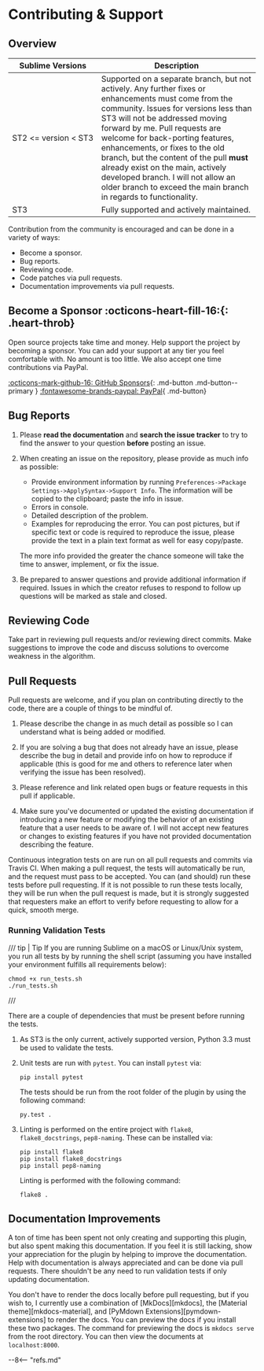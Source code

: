 # Contributing &amp; Support

## Overview

Sublime Versions                         | Description
---------------------------------------- | -----------
ST2&nbsp;<=&nbsp;version&nbsp;<&nbsp;ST3 | Supported on a separate branch, but not actively.  Any further fixes or enhancements must come from the community.  Issues for versions less than ST3 will not be addressed moving forward by me.  Pull requests are welcome for back-porting features, enhancements, or fixes to the old branch, but the content of the pull **must** already exist on the main, actively developed branch.  I will not allow an older branch to exceed the main branch in regards to functionality.
ST3                                      | Fully supported and actively maintained.

Contribution from the community is encouraged and can be done in a variety of ways:

-   Become a sponsor.
-   Bug reports.
-   Reviewing code.
-   Code patches via pull requests.
-   Documentation improvements via pull requests.

## Become a Sponsor :octicons-heart-fill-16:{: .heart-throb}

Open source projects take time and money. Help support the project by becoming a sponsor. You can add your support at
any tier you feel comfortable with. No amount is too little. We also accept one time contributions via PayPal.

[:octicons-mark-github-16: GitHub Sponsors](https://github.com/sponsors/facelessuser){: .md-button .md-button--primary }
[:fontawesome-brands-paypal: PayPal](https://www.paypal.me/facelessuser){ .md-button}

## Bug Reports

1.  Please **read the documentation** and **search the issue tracker** to try to find the answer to your question
    **before** posting an issue.

2.  When creating an issue on the repository, please provide as much info as possible:

    -   Provide environment information by running `Preferences->Package Settings->ApplySyntax->Support Info`.  The
        information will be copied to the clipboard; paste the info in issue.
    -   Errors in console.
    -   Detailed description of the problem.
    -   Examples for reproducing the error.  You can post pictures, but if specific text or code is required to
        reproduce the issue, please provide the text in a plain text format as well for easy copy/paste.

    The more info provided the greater the chance someone will take the time to answer, implement, or fix the issue.

3.  Be prepared to answer questions and provide additional information if required.  Issues in which the creator refuses
    to respond to follow up questions will be marked as stale and closed.

## Reviewing Code

Take part in reviewing pull requests and/or reviewing direct commits.  Make suggestions to improve the code and discuss
solutions to overcome weakness in the algorithm.

## Pull Requests

Pull requests are welcome, and if you plan on contributing directly to the code, there are a couple of things to be
mindful of.

1.  Please describe the change in as much detail as possible so I can understand what is being added or modified.

2.  If you are solving a bug that does not already have an issue, please describe the bug in detail and provide info on
    how to reproduce if applicable (this is good for me and others to reference later when verifying the issue has been
    resolved).

3. Please reference and link related open bugs or feature requests in this pull if applicable.

4.  Make sure you've documented or updated the existing documentation if introducing a new feature or modifying the
    behavior of an existing feature that a user needs to be aware of.  I will not accept new features or changes to
    existing features if you have not provided documentation describing the feature.

Continuous integration tests on are run on all pull requests and commits via Travis CI.  When making a pull request, the
tests will automatically be run, and the request must pass to be accepted.  You can (and should) run these tests before
pull requesting.  If it is not possible to run these tests locally, they will be run when the pull request is made, but
it is strongly suggested that requesters make an effort to verify before requesting to allow for a quick, smooth merge.

### Running Validation Tests

/// tip | Tip
If you are running Sublime on a macOS or Linux/Unix system, you run all tests by by running the shell script
(assuming you have installed your environment fulfills all requirements below):

```
chmod +x run_tests.sh
./run_tests.sh
```
///

There are a couple of dependencies that must be present before running the tests.

1.  As ST3 is the only current, actively supported version, Python 3.3 must be used to validate the tests.

2.  Unit tests are run with `pytest`.  You can install `pytest` via:

    ```
    pip install pytest
    ```

    The tests should be run from the root folder of the plugin by using the following command:

    ```
    py.test .
    ```

3.  Linting is performed on the entire project with `flake8`, `flake8_docstrings`, `pep8-naming`.  These can be
    installed via:

    ```
    pip install flake8
    pip install flake8_docstrings
    pip install pep8-naming
    ```

    Linting is performed with the following command:

    ```
    flake8 .
    ```

## Documentation Improvements

A ton of time has been spent not only creating and supporting this plugin, but also spent making this documentation. If
you feel it is still lacking, show your appreciation for the plugin by helping to improve the documentation.  Help with
documentation is always appreciated and can be done via pull requests.  There shouldn't be any need to run validation
tests if only updating documentation.

You don't have to render the docs locally before pull requesting, but if you wish to, I currently use a combination of
[MkDocs][mkdocs], the [Material theme][mkdocs-material], and [PyMdown Extensions][pymdown-extensions] to render the
docs.  You can preview the docs if you install these two packages.  The command for previewing the docs is
`mkdocs serve` from the root directory. You can then view the documents at `localhost:8000`.

--8<-- "refs.md"
